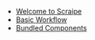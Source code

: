 - [Welcome to Scraipe](../index.md)
- [Basic Workflow](./basic_workflow.md)
- [Bundled Components](./bundled_components.md)